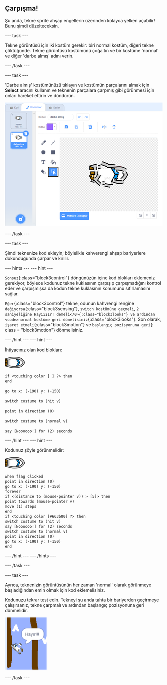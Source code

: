 ## Çarpışma!

Şu anda, tekne sprite ahşap engellerin üzerinden kolayca yelken açabilir! Bunu şimdi düzelteceksin.

\--- task \---

Tekne görüntüsü için iki kostüm gerekir: biri normal kostüm, diğeri tekne çöktüğünde. Tekne görüntüsü kostümünü çoğaltın ve bir kostüme 'normal' ve diğer 'darbe almış' adını verin.

\--- /task \---

\--- task \---

'Darbe almış' kostümünüzü tıklayın ve kostümün parçalarını almak için **Select** aracını kullanın ve teknenin parçalara çarpmış gibi görünmesi için onları hareket ettirin ve döndürün.

![ekran görüntüsü](images/boat-hit-costume-annotated.png)

\--- /task \---

\--- task \---

Şimdi teknenize kod ekleyin; böylelikle kahverengi ahşap bariyerlere dokunduğunda çarpar ve kırılır.

\--- hints \--- \--- hint \---

`Sonsuz`{:class="block3control"} döngünüzün içine kod blokları eklemeniz gerekiyor, böylece kodunuz tekne kuklasının çarpışıp çarpışmadığını kontrol eder ve çarpışmışsa da kodun tekne kuklasının konumunu sıfırlamasını sağlar.

`Eğer`{:class="block3control"} tekne, odunun kahvrengi rengine `değiyorsa`{:class="block3sensing"}, `switch kostümüne geçmeli`, `2 saniyeliğine Hayıııır! demeli</0>{:class="block3looks"} ve ardından <code>normal kostüme geri dömelisiniz`{:class="block3looks"}. Son olarak, `işaret etmeli`{:class="block3motion"} ve `başlangıç pozisyonuna geri`{: class = "block3motion"} dönmelisiniz.

\--- /hint \--- \--- hint \---

İhtiyacınız olan kod blokları:

![tekne-görüntüsü](images/boat_resize.png)

```blocks3
if <touching color [ ] ?> then
end

go to x: (-190) y: (-150)

switch costume to (hit v)

point in direction (0)

switch costume to (normal v)

say [Noooooo!] for (2) seconds
```

\--- /hint \--- \--- hint \---

Kodunuz şöyle görünmelidir:

![tekne-görüntüsü](images/boat_resize.png)

```blocks3
when flag clicked
point in direction (0)
go to x: (-190) y: (-150)
forever
if <(distance to (mouse-pointer v)) > [5]> then
point towards (mouse-pointer v)
move (1) steps
end
if <touching color [#663b00] ?> then
switch costume to (hit v)
say [Noooooo!] for (2) seconds
switch costume to (normal v)
point in direction (0)
go to x: (-190) y: (-150)
end
```

\--- /hint \--- \--- /hints \---

\--- /task \---

\--- task \---

Ayrıca, teknenizin görüntüsünün her zaman 'normal' olarak görünmeye başladığından emin olmak için kod eklemelisiniz.

Kodunuzu tekrar test edin. Tekneyi şu anda tahta bir bariyerden geçirmeye çalışırsanız, tekne çarpmalı ve ardından başlangıç pozisyonuna geri dönmelidir.

![ekran görüntüsü](images/boat-crash.png)

\--- /task \---